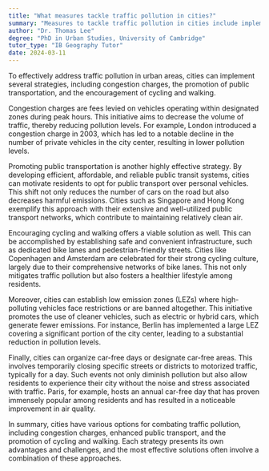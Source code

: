 ```yaml
---
title: "What measures tackle traffic pollution in cities?"
summary: "Measures to tackle traffic pollution in cities include implementing congestion charges, promoting public transport, and encouraging cycling and walking."
author: "Dr. Thomas Lee"
degree: "PhD in Urban Studies, University of Cambridge"
tutor_type: "IB Geography Tutor"
date: 2024-03-11
---
```


To effectively address traffic pollution in urban areas, cities can implement several strategies, including congestion charges, the promotion of public transportation, and the encouragement of cycling and walking.

Congestion charges are fees levied on vehicles operating within designated zones during peak hours. This initiative aims to decrease the volume of traffic, thereby reducing pollution levels. For example, London introduced a congestion charge in 2003, which has led to a notable decline in the number of private vehicles in the city center, resulting in lower pollution levels.

Promoting public transportation is another highly effective strategy. By developing efficient, affordable, and reliable public transit systems, cities can motivate residents to opt for public transport over personal vehicles. This shift not only reduces the number of cars on the road but also decreases harmful emissions. Cities such as Singapore and Hong Kong exemplify this approach with their extensive and well-utilized public transport networks, which contribute to maintaining relatively clean air.

Encouraging cycling and walking offers a viable solution as well. This can be accomplished by establishing safe and convenient infrastructure, such as dedicated bike lanes and pedestrian-friendly streets. Cities like Copenhagen and Amsterdam are celebrated for their strong cycling culture, largely due to their comprehensive networks of bike lanes. This not only mitigates traffic pollution but also fosters a healthier lifestyle among residents.

Moreover, cities can establish low emission zones (LEZs) where high-polluting vehicles face restrictions or are banned altogether. This initiative promotes the use of cleaner vehicles, such as electric or hybrid cars, which generate fewer emissions. For instance, Berlin has implemented a large LEZ covering a significant portion of the city center, leading to a substantial reduction in pollution levels.

Finally, cities can organize car-free days or designate car-free areas. This involves temporarily closing specific streets or districts to motorized traffic, typically for a day. Such events not only diminish pollution but also allow residents to experience their city without the noise and stress associated with traffic. Paris, for example, hosts an annual car-free day that has proven immensely popular among residents and has resulted in a noticeable improvement in air quality.

In summary, cities have various options for combating traffic pollution, including congestion charges, enhanced public transport, and the promotion of cycling and walking. Each strategy presents its own advantages and challenges, and the most effective solutions often involve a combination of these approaches.
    